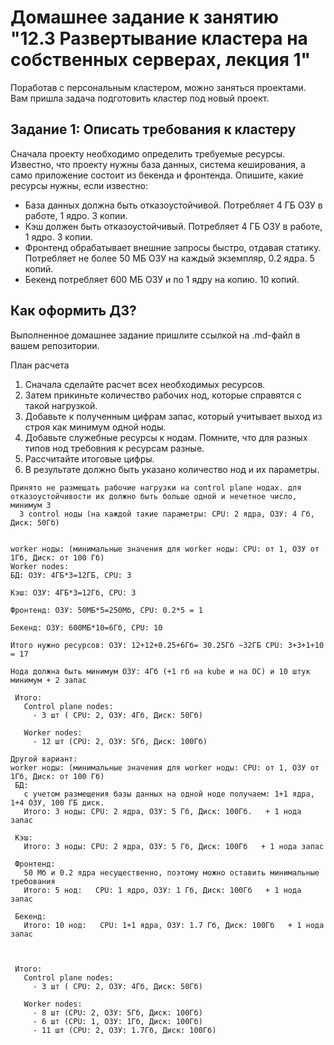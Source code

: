 # Домашнее задание к занятию "12.3 Развертывание кластера на собственных серверах, лекция 1"
Поработав с персональным кластером, можно заняться проектами. Вам пришла задача подготовить кластер под новый проект.

## Задание 1: Описать требования к кластеру
Сначала проекту необходимо определить требуемые ресурсы. Известно, что проекту нужны база данных, система кеширования, а само приложение состоит из бекенда и фронтенда. Опишите, какие ресурсы нужны, если известно:

* База данных должна быть отказоустойчивой. Потребляет 4 ГБ ОЗУ в работе, 1 ядро. 3 копии.
* Кэш должен быть отказоустойчивый. Потребляет 4 ГБ ОЗУ в работе, 1 ядро. 3 копии.
* Фронтенд обрабатывает внешние запросы быстро, отдавая статику. Потребляет не более 50 МБ ОЗУ на каждый экземпляр, 0.2 ядра. 5 копий.
* Бекенд потребляет 600 МБ ОЗУ и по 1 ядру на копию. 10 копий.

## Как оформить ДЗ?

Выполненное домашнее задание пришлите ссылкой на .md-файл в вашем репозитории.

План расчета
1. Сначала сделайте расчет всех необходимых ресурсов.
2. Затем прикиньте количество рабочих нод, которые справятся с такой нагрузкой.
3. Добавьте к полученным цифрам запас, который учитывает выход из строя как минимум одной ноды.
4. Добавьте служебные ресурсы к нодам. Помните, что для разных типов нод требовния к ресурсам разные.
5. Рассчитайте итоговые цифры.
6. В результате должно быть указано количество нод и их параметры.

```
Принято не размещать рабочие нагрузки на control plane нодах. для отказоустойчивости их должно быть больше одной и нечетное число, минимум 3
  3 control ноды (на каждой такие параметры: CPU: 2 ядра, ОЗУ: 4 Гб, Диск: 50Гб)


worker ноды: (минимальные значения для worker ноды: CPU: от 1, ОЗУ от 1Гб, Диск: от 100 Гб)
Worker nodes:
БД: ОЗУ: 4ГБ*3=12ГБ, CPU: 3

Кэш: ОЗУ: 4ГБ*3=12Гб, CPU: 3

Фронтенд: ОЗУ: 50МБ*5=250Мб, CPU: 0.2*5 = 1

Бекенд: ОЗУ: 600МБ*10=6Гб, CPU: 10

Итого нужно ресурсов: ОЗУ: 12+12+0.25+6Гб= 30.25Гб ~32ГБ CPU: 3+3+1+10 = 17 

Нода должна быть минимум ОЗУ: 4Гб (+1 гб на kube и на ОС) и 10 штук минимум + 2 запас

 Итого:
   Control plane nodes:  
     - 3 шт ( CPU: 2, ОЗУ: 4Гб, Диск: 50Гб)

   Worker nodes:
     - 12 шт (CPU: 2, ОЗУ: 5Гб, Диск: 100Гб)

```

```
Другой вариант: 
worker ноды: (минимальные значения для worker ноды: CPU: от 1, ОЗУ от 1Гб, Диск: от 100 Гб)
 БД:
   с учетом размещения базы данных на одной ноде получаем: 1+1 ядра, 1+4 ОЗУ, 100 ГБ диск.  
   Итого: 3 ноды: CPU: 2 ядра, ОЗУ: 5 Гб, Диск: 100Гб.   + 1 нода запас
 
 Кэш:
   Итого: 3 ноды: CPU: 2 ядра, ОЗУ: 5 Гб, Диск: 100Гб   + 1 нода запас
 
 Фронтенд:
   50 Мб и 0.2 ядра несущественно, поэтому можно оставить минимальные требования
   Итого: 5 нод:   CPU: 1 ядро, ОЗУ: 1 Гб, Диск: 100Гб   + 1 нода запас

 Бекенд:
   Итого: 10 нод:   CPU: 1+1 ядра, ОЗУ: 1.7 Гб, Диск: 100Гб   + 1 нода запас
 


 Итого:
   Control plane nodes:  
     - 3 шт ( CPU: 2, ОЗУ: 4Гб, Диск: 50Гб)

   Worker nodes:
     - 8 шт (CPU: 2, ОЗУ: 5Гб, Диск: 100Гб)
     - 6 шт (CPU: 1, ОЗУ: 1Гб, Диск: 100Гб)
     - 11 шт (CPU: 2, ОЗУ: 1.7Гб, Диск: 100Гб)

```